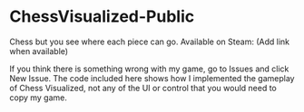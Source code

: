 # ChessVisualized-Public
Chess but you see where each piece can go. Available on Steam: (Add link when available)

If you think there is something wrong with my game, go to Issues and click New Issue.
The code included here shows how I implemented the gameplay of Chess Visualized, not any of the UI or control that you would need to copy my game.
